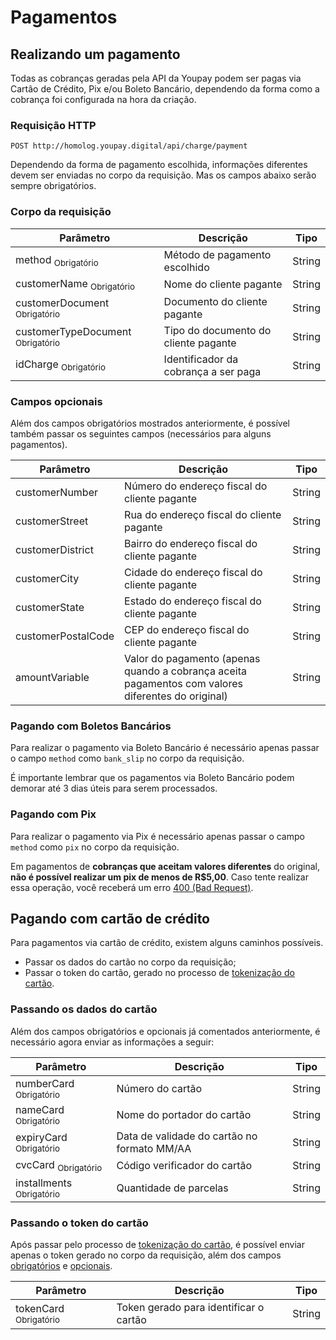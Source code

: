 # Pagamentos

## Realizando um pagamento

Todas as cobranças geradas pela API da Youpay podem ser pagas via Cartão de Crédito, Pix e/ou Boleto Bancário, dependendo da forma como a cobrança foi configurada na hora da criação.

### Requisição HTTP

`POST http://homolog.youpay.digital/api/charge/payment`

Dependendo da forma de pagamento escolhida, informações diferentes devem ser enviadas no corpo da requisição. Mas os campos abaixo serão sempre obrigatórios.

### Corpo da requisição

| Parâmetro                                   | Descrição                            | Tipo   |
| ------------------------------------------- | ------------------------------------ | ------ |
| method <sub>Obrigatório</sub>               | Método de pagamento escolhido        | String |
| customerName <sub>Obrigatório</sub>         | Nome do cliente pagante              | String |
| customerDocument <sub>Obrigatório</sub>     | Documento do cliente pagante         | String |
| customerTypeDocument <sub>Obrigatório</sub> | Tipo do documento do cliente pagante | String |
| idCharge <sub>Obrigatório</sub>             | Identificador da cobrança a ser paga | String |

### Campos opcionais

Além dos campos obrigatórios mostrados anteriormente, é possível também passar os seguintes campos (necessários para alguns pagamentos).

| Parâmetro          | Descrição                                                                                          | Tipo   |
| ------------------ | -------------------------------------------------------------------------------------------------- | ------ |
| customerNumber     | Número do endereço fiscal do cliente pagante                                                       | String |
| customerStreet     | Rua do endereço fiscal do cliente pagante                                                          | String |
| customerDistrict   | Bairro do endereço fiscal do cliente pagante                                                       | String |
| customerCity       | Cidade do endereço fiscal do cliente pagante                                                       | String |
| customerState      | Estado do endereço fiscal do cliente pagante                                                       | String |
| customerPostalCode | CEP do endereço fiscal do cliente pagante                                                          | String |
| amountVariable     | Valor do pagamento (apenas quando a cobrança aceita pagamentos com valores diferentes do original) | String |

### Pagando com Boletos Bancários

Para realizar o pagamento via Boleto Bancário é necessário apenas passar o campo `method` como `bank_slip` no corpo da requisição.

<aside class="notice">
É importante lembrar que os pagamentos via Boleto Bancário podem demorar até 3 dias úteis para serem processados.
</aside>

### Pagando com Pix

Para realizar o pagamento via Pix é necessário apenas passar o campo `method` como `pix` no corpo da requisição.

Em pagamentos de **cobranças que aceitam valores diferentes** do original, **não é possível realizar um pix de menos de R$5,00**. Caso tente realizar essa operação, você receberá um erro [400 (Bad Request)](https://developer.mozilla.org/en-US/docs/Web/HTTP/Status/400).

## Pagando com cartão de crédito

Para pagamentos via cartão de crédito, existem alguns caminhos possíveis.

- Passar os dados do cartão no corpo da requisição;
- Passar o token do cartão, gerado no processo de [tokenização do cartão](#).

### Passando os dados do cartão

Além dos campos obrigatórios e opcionais já comentados anteriormente, é necessário agora enviar as informações a seguir:

| Parâmetro                           | Descrição                                   | Tipo   |
| ----------------------------------- | ------------------------------------------- | ------ |
| numberCard <sub>Obrigatório</sub>   | Número do cartão                            | String |
| nameCard <sub>Obrigatório</sub>     | Nome do portador do cartão                  | String |
| expiryCard <sub>Obrigatório</sub>   | Data de validade do cartão no formato MM/AA | String |
| cvcCard <sub>Obrigatório</sub>      | Código verificador do cartão                | String |
| installments <sub>Obrigatório</sub> | Quantidade de parcelas                      | String |

### Passando o token do cartão

Após passar pelo processo de [tokenização do cartão](#), é possível enviar apenas o token gerado no corpo da requisição, além dos campos [obrigatórios](#realizando-um-pagamento) e [opcionais](#campos-opcionais).

| Parâmetro                        | Descrição                              | Tipo   |
| -------------------------------- | -------------------------------------- | ------ |
| tokenCard <sub>Obrigatório</sub> | Token gerado para identificar o cartão | String |
